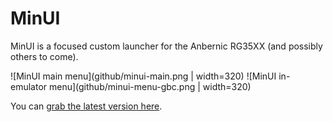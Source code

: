 # MinUI

MinUI is a focused custom launcher for the Anbernic RG35XX (and possibly others to come).

![MinUI main menu](github/minui-main.png | width=320) ![MinUI in-emulator menu](github/minui-menu-gbc.png | width=320)

You can [grab the latest version here](https://github.com/shauninman/union-minui/releases).